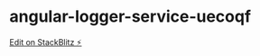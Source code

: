 # angular-logger-service-uecoqf

[Edit on StackBlitz ⚡️](https://stackblitz.com/edit/angular-logger-service-uecoqf)